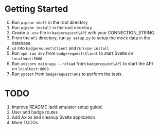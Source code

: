 # Getting Started

0. Run `pipenv shell` in the root directory
1. Run `pipenv install` in the root directory
2. Create a `.env` file in `badgerequest\API` with your CONNECTION_STRING.
3. From the `API` directory, run `py setup.py` to setup the mock data in the database.
4. `cd` into `badgerequest\Client` and run `npm install`
5. Run `npm run dev` from `badgerequest\Client` to start Svelte on `localhost:5000`
6. Run `uvicorn main:app --reload` from `badgerequest\API` to start the API on `localhost:8000`
7. Run `pytest` from `badgerequest\API` to perform the tests.

# TODO

1. Improve README (add emulator setup guide)
2. User and badge routes
3. Add Axios and cleanup Svelte application
4. More TODOs
